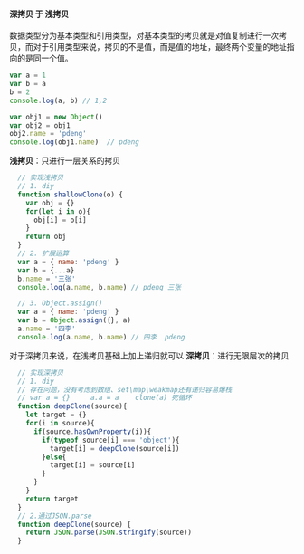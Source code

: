 #### 深拷贝 于 浅拷贝
数据类型分为基本类型和引用类型，对基本类型的拷贝就是对值复制进行一次拷贝，而对于引用类型来说，拷贝的不是值，而是值的地址，最终两个变量的地址指向的是同一个值。
```js
var a = 1
var b = a 
b = 2
console.log(a, b) // 1,2

var obj1 = new Object()
var obj2 = obj1
obj2.name = 'pdeng'
console.log(obj1.name)  // pdeng
```
**浅拷贝**：只进行一层关系的拷贝
```js
  // 实现浅拷贝
  // 1. diy
  function shallowClone(o) {
    var obj = {}
    for(let i in o){
      obj[i] = o[i]
    }
    return obj
  }
  // 2. 扩展运算
  var a = { name: 'pdeng' }
  var b = {...a}
  b.name = '三张'
  console.log(a.name, b.name) // pdeng 三张

  // 3. Object.assign()
  var a = { name: 'pdeng' }
  var b = Object.assign({}, a)
  a.name = '四李'
  console.log(a.name, b.name) // 四李  pdeng
```
对于深拷贝来说，在浅拷贝基础上加上递归就可以
**深拷贝**：进行无限层次的拷贝
```js
  // 实现深拷贝
  // 1. diy
  // 存在问题，没有考虑到数组、set\map\weakmap还有递归容易爆栈
  // var a = {}     a.a = a    clone(a) 死循环
  function deepClone(source){
    let target = {}
    for(i in source){
      if(source.hasOwnProperty(i)){
        if(typeof source[i] === 'object'){
          target[i] = deepClone(source[i])
        }else{
          target[i] = source[i]
        }
      }
    }
    return target
  }
  // 2.通过JSON.parse
  function deepClone(source) {
    return JSON.parse(JSON.stringify(source))
  }
```
